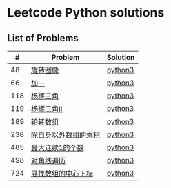 # Leetcode Python solutions

## List of Problems

| #    | Problem                                                                                          | Solution       |
| ---- | ------------------------------------------------------------------------------------------------ | -------------- |
| 48 | [旋转图像](https://leetcode.cn/problems/rotate-image/description/) | [python3](./solutions/48.py) |
| 66 | [加一](https://leetcode.cn/problems/plus-one/) | [python3](./solutions/66.py) |
| 118 | [杨辉三角](https://leetcode.cn/problems/pascals-triangle/description/) | [python3](./solutions/118.py) |
| 119 | [杨辉三角II](https://leetcode.cn/problems/pascals-triangle-ii/description/) | [python3](./solutions/119.py) |
| 189 | [轮转数组](https://leetcode.cn/problems/rotate-array/) | [python3](./solutions/189.py) |
| 238 | [除自身以外数组的乘积](https://leetcode.cn/problems/product-of-array-except-self/) | [python3](./solutions/238.py) |
| 485 | [最大连续1的个数](https://leetcode.cn/problems/max-consecutive-ones/) | [python3](./solutions/485.py) |
| 498 | [对角线遍历](https://leetcode.cn/problems/diagonal-traverse/) | [python3](./solutions/498.py) |
| 724 | [寻找数组的中心下标](https://leetcode.cn/problems/find-pivot-index/) | [python3](./solutions/724.py) |
